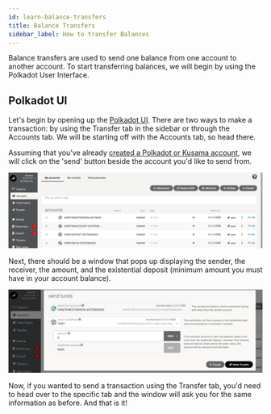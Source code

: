 ```yaml
---
id: learn-balance-transfers
title: Balance Transfers
sidebar_label: How to transfer Balances
---
```


Balance transfers are used to send one balance from one account to another account. To start
transferring balances, we will begin by using the Polkadot User Interface.

## Polkadot UI

Let's begin by opening up the [Polkadot UI](https://polkadot.js.org/apps). There are two ways to
make a transaction: by using the Transfer tab in the sidebar or through the Accounts tab. We will be
starting off with the Accounts tab, so head there.

Assuming that you've already [created a Polkadot or Kusama account](learn-account-generation), we
will click on the 'send' button beside the account you'd like to send from.

![](assets/Send-Transaction.png)

Next, there should be a window that pops up displaying the sender, the receiver, the amount, and the
existential deposit (minimum amount you must have in your account balance).

![](assets/Send-Transfer.png)

Now, if you wanted to send a transaction using the Transfer tab, you'd need to head over to the
specific tab and the window will ask you for the same information as before. And that is it!
